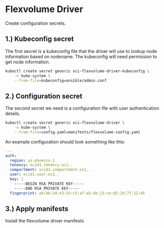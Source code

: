 # Flexvolume Driver

Create configuration secrets.

## 1.) Kubeconfig secret

The first secret is a kubeconfig file that the driver will use to lookup node information based on nodename. The kubeconfig will need permission to get node information.

```sh
kubectl create secret generic oci-flexvolume-driver-kubeconfig \
    -n kube-system \
    --from-file=kubeconfig=ansible/admin.conf
```

## 2.) Configuration secret

The second secret we need is a configuration file with user authentication details. 

```sh
kubectl create secret generic oci-flexvolume-driver \
    -n kube-system \
    --from-file=config.yaml=manifests/flexvolume-config.yaml
```

An example configuration should look something like this:

```yaml
---
auth:
  region: us-phoenix-1
  tenancy: ocid1.tenancy.oc1..
  compartment: ocid1.compartment.oc1..
  user: ocid1.user.oc1..
  key: |
    -----BEGIN RSA PRIVATE KEY-----
    -----END RSA PRIVATE KEY-----
  fingerprint: a4:bb:34:43:54:c5:af:a5:4b:23:ce:82:2d:7f:12:45
```

## 3.) Apply manifests

Install the flexvolume driver manifests

```
```

